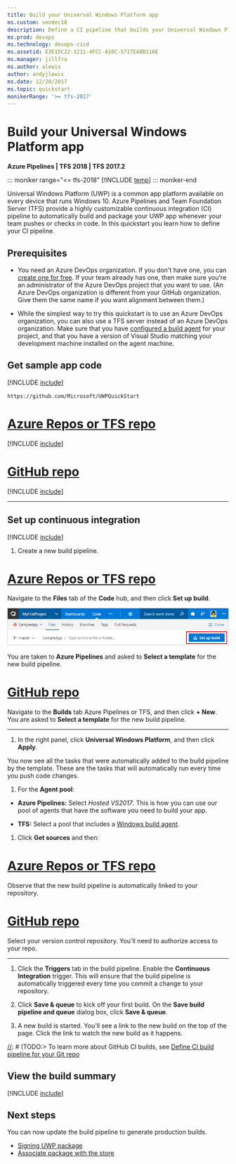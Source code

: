 ```yaml
---
title: Build your Universal Windows Platform app
ms.custom: seodec18
description: Define a CI pipeline that builds your Universal Windows Platform (UWP) solution on Team Foundation Server and Visual Azure Pipelines.
ms.prod: devops
ms.technology: devops-cicd
ms.assetid: E3E15C22-3211-4FCC-A10C-5717EA8B116E
ms.manager: jillfra
ms.author: alewis
author: andyjlewis
ms.date: 12/20/2017
ms.topic: quickstart
monikerRange: '>= tfs-2017'
---
```


# Build your Universal Windows Platform app

**Azure Pipelines | TFS 2018 | TFS 2017.2**

::: moniker range="<= tfs-2018"
[!INCLUDE [temp](../../_shared/concept-rename-note.md)]
::: moniker-end

Universal Windows Platform (UWP) is a common app platform available on every device that runs Windows 10. Azure Pipelines and Team Foundation Server (TFS) provide a highly customizable continuous integration (CI) pipeline to automatically build and package your UWP app whenever your team pushes or checks in code. In this quickstart you learn how to define your CI pipeline.

## Prerequisites

* You need an Azure DevOps organization. If you don't have one, you can [create one for free](https://go.microsoft.com/fwlink/?LinkId=307137). If your team already has one, then make sure you're an administrator of the Azure DevOps project that you want to use.  (An Azure DevOps organization is different from your GitHub organization. Give them the same name if you want alignment between them.)

* While the simplest way to try this quickstart is to use an Azure DevOps organization, you can also use a TFS server instead of an Azure DevOps organization. Make sure that you have [configured a build agent](../../agents/v2-windows.md) for your project, and that you have a version of Visual Studio matching your development machine installed on the agent machine.

## Get sample app code

[!INCLUDE [include](../_shared/get-sample-code-intro.md)]

```
https://github.com/Microsoft/UWPQuickStart
```

# [Azure Repos or TFS repo](#tab/vsts)

[!INCLUDE [include](../_shared/get-sample-code-vsts-tfs-2017-update-2.md)]

# [GitHub repo](#tab/github)

[!INCLUDE [include](../_shared/get-sample-code-github.md)]

---

## Set up continuous integration

[!INCLUDE [include](../../_shared/ci-quickstart-intro.md)]

[//]: # (TODO: Restore use of includes when we get support for using them in a list.)

1. Create a new build pipeline.

 # [Azure Repos or TFS repo](#tab/vsts)

 Navigate to the **Files** tab of the **Code** hub, and then click **Set up build**.

 ![Screenshot showing button to set up build for a repository](../_shared/_img/set-up-first-build-from-code-hub.png)

 You are taken to **Azure Pipelines** and asked to **Select a template** for the new build pipeline.

 # [GitHub repo](#tab/github)

 Navigate to the **Builds** tab Azure Pipelines or TFS, and then click **+ New**. You are asked to **Select a template** for the new build pipeline.

 ---

1. In the right panel, click **Universal Windows Platform**, and then click **Apply**.

 You now see all the tasks that were automatically added to the build pipeline by the template. These are the tasks that will automatically run every time you push code changes.

1. For the **Agent pool**:

 * **Azure Pipelines:** Select _Hosted VS2017_. This is how you can use our pool of agents that have the software you need to build your app.

 * **TFS:** Select a pool that includes a [Windows build agent](../../agents/v2-windows.md).

1. Click **Get sources** and then:

 # [Azure Repos or TFS repo](#tab/vsts)

 Observe that the new build pipeline is automatically linked to your repository.

 # [GitHub repo](#tab/github)

 Select your version control repository. You'll need to authorize access to your repo.

 ---

1. Click the **Triggers** tab in the build pipeline. Enable the **Continuous Integration** trigger. This will ensure that the build pipeline is automatically triggered every time you commit a change to your repository.

1. Click **Save & queue** to kick off your first build. On the **Save build pipeline and queue** dialog box, click **Save & queue**.

1. A new build is started. You'll see a link to the new build on the top of the page. Click the link to watch the new build as it happens.

[//]: # (TODO:> [!TIP])
[//]: # (TODO:> To learn more about GitHub CI builds, see [Define CI build pipeline for your Git repo](#)

## View the build summary

[!INCLUDE [include](../_shared/view-build-summary.md)]

## Next steps

You can now update the build pipeline to generate production builds.

 * [Signing UWP package](/windows/uwp/packaging/create-certificate-package-signing)
 * [Associate package with the store](https://msdn.microsoft.com/library/windows/apps/hh454036.aspx)
